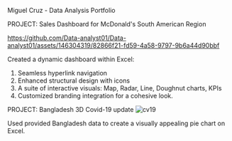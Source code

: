  Miguel Cruz - 
 Data Analysis Portfolio

PROJECT: Sales Dashboard for McDonald's South American Region


https://github.com/Data-analyst01/Data-analyst01/assets/146304319/82866f21-fd59-4a58-9797-9b6a44d90bbf

Created a dynamic dashboard within Excel:

1. Seamless hyperlink navigation
2. Enhanced structural design with icons
3. A suite of interactive visuals: Map, Radar, Line, Doughnut charts, KPIs
4. Customized branding integration for a cohesive look.


PROJECT: Bangladesh 3D Covid-19 update
![cv19](https://github.com/Data-analyst01/Data-analyst01/assets/146304319/5b5d18f3-3e1f-4084-b7f6-e6b9304a0dde)

Used provided Bangladesh data to create a visually appealing pie chart on Excel.
